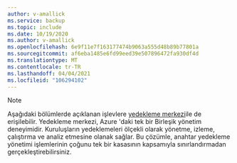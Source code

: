 ```yaml
---
author: v-amallick
ms.service: backup
ms.topic: include
ms.date: 10/19/2020
ms.author: v-amallick
ms.openlocfilehash: 6e9f11e7f163177474b9063a555d48b89b77801a
ms.sourcegitcommit: af6eba1485e6fd99eed39e507896472fa930df4d
ms.translationtype: MT
ms.contentlocale: tr-TR
ms.lasthandoff: 04/04/2021
ms.locfileid: "106294102"
---
```

> [!NOTE]
> Aşağıdaki bölümlerde açıklanan işlevlere [yedekleme merkezi](../articles/backup/backup-center-overview.md)ile de erişilebilir. Yedekleme merkezi, Azure 'daki tek bir Birleşik yönetim deneyimidir. Kuruluşların yedeklemeleri ölçekli olarak yönetme, izleme, çalıştırma ve analiz etmesine olanak sağlar. Bu çözümle, anahtar yedekleme yönetimi işlemlerinin çoğunu tek bir kasasının kapsamıyla sınırlandırmadan gerçekleştirebilirsiniz.
